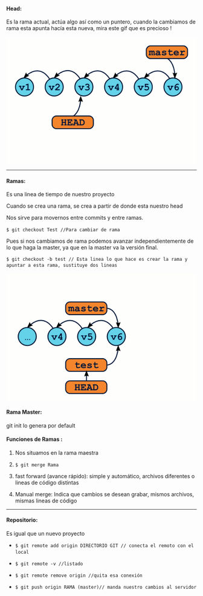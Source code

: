 #### Head:

Es la rama actual, actúa algo así como un puntero, cuando la cambiamos de rama esta apunta hacía esta nueva, mira este gif que es precioso !

![](/assets/git_detached_head_commit.gif)

---

#### Ramas:

Es una linea de tiempo de nuestro proyecto

Cuando se crea una rama, se crea a partir de donde esta nuestro head

Nos sirve para movernos entre commits y entre ramas.

`$ git checkout Test //Para cambiar de rama `

Pues si nos cambiamos de rama podemos avanzar independientemente de lo que haga la master, ya que en la master va la versión final.

```
$ git checkout -b test // Esta linea lo que hace es crear la rama y apuntar a esta rama, sustituye dos lineas
```

![](/assets/import.png)

#### Rama Master:

git init lo genera por default

#### Funciones de Ramas :

1. Nos situamos en la rama maestra

2. `$ git merge Rama`

3. fast forward \(avance rápido\): simple y automático, archivos diferentes o lineas de código distintas

4. Manual merge: Indica que cambios se desean grabar, mismos archivos, mismas lineas de código

---

#### Repositorio:

Es igual que un nuevo proyecto

* `$ git remote add origin DIRECTORIO GIT // conecta el remoto con el local`

* `$ git remote -v //listado`

* `$ git remote remove origin //quita esa conexión`

* `$ git push origin RAMA (master)// manda nuestro cambios al servidor`


